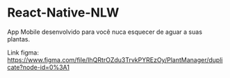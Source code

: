 # React-Native-NLW
App Mobile desenvolvido para você nuca esquecer de aguar a suas plantas.




Link figma: https://www.figma.com/file/IhQRtrOZdu3TrvkPYREzOy/PlantManager/duplicate?node-id=0%3A1
